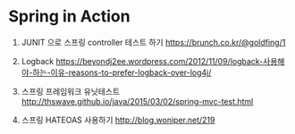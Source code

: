 # Spring in Action
 1. JUNIT 으로 스프링 controller 테스트 하기
 https://brunch.co.kr/@goldfing/1
 
 1. Logback
 https://beyondj2ee.wordpress.com/2012/11/09/logback-사용해야-하는-이유-reasons-to-prefer-logback-over-log4j/
 
 1. 스프링 프레임워크 유닛테스트
 http://thswave.github.io/java/2015/03/02/spring-mvc-test.html
 
 1. 스프링 HATEOAS 사용하기
 http://blog.woniper.net/219

